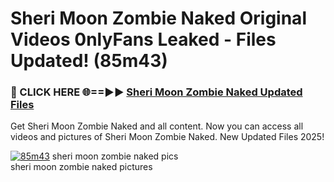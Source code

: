 # Sheri Moon Zombie Naked Original Videos 0nlyFans Leaked - Files Updated! (85m43)

<h3>🔴 CLICK HERE 🌐==►► <a href="https://tinyurl.com/up5wt9bj" rel="nofollow">Sheri Moon Zombie Naked Updated Files</a></h3>

Get Sheri Moon Zombie Naked and all content. Now you can access all videos and pictures of Sheri Moon Zombie Naked. New Updated Files 2025!

[![85m43](https://i.imgur.com/ABiUzMV.gif)](https://tinyurl.com/up5wt9bj)
sheri moon zombie naked pics<br>
sheri moon zombie naked pictures
